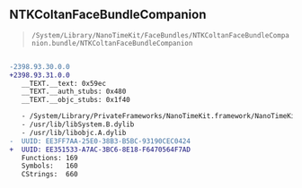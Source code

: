 ## NTKColtanFaceBundleCompanion

> `/System/Library/NanoTimeKit/FaceBundles/NTKColtanFaceBundleCompanion.bundle/NTKColtanFaceBundleCompanion`

```diff

-2398.93.30.0.0
+2398.93.31.0.0
   __TEXT.__text: 0x59ec
   __TEXT.__auth_stubs: 0x480
   __TEXT.__objc_stubs: 0x1f40

   - /System/Library/PrivateFrameworks/NanoTimeKit.framework/NanoTimeKit
   - /usr/lib/libSystem.B.dylib
   - /usr/lib/libobjc.A.dylib
-  UUID: EE3FF7AA-25E0-38B3-B5BC-93190CEC0424
+  UUID: EE351533-A7AC-3BC6-8E18-F6470564F7AD
   Functions: 169
   Symbols:   160
   CStrings:  660

```
